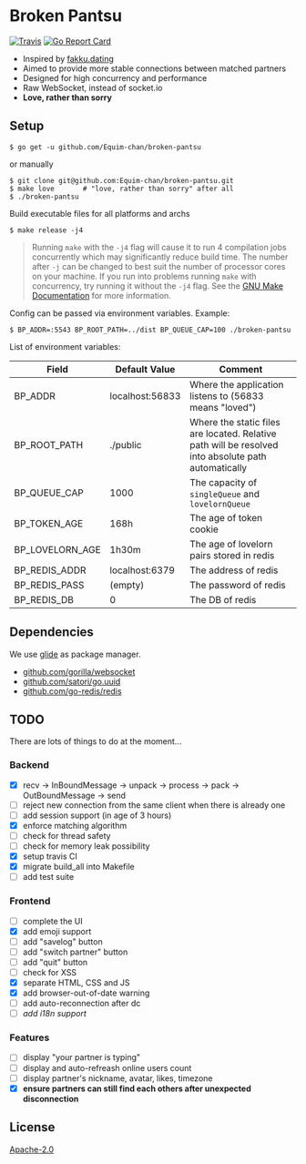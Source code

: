 # Broken Pantsu
[![Travis](https://img.shields.io/travis/Equim-chan/broken-pantsu.svg)](https://travis-ci.org/Equim-chan/broken-pantsu)
[![Go Report Card](https://goreportcard.com/badge/github.com/Equim-chan/broken-pantsu)](https://goreportcard.com/report/github.com/Equim-chan/broken-pantsu)
* Inspired by [fakku.dating](https://fakku.dating/)
* Aimed to provide more stable connections between matched partners
* Designed for high concurrency and performance
* Raw WebSocket, instead of socket.io
* __Love, rather than sorry__

## Setup
```console
$ go get -u github.com/Equim-chan/broken-pantsu
```
or manually
```console
$ git clone git@github.com:Equim-chan/broken-pantsu.git
$ make love       # "love, rather than sorry" after all
$ ./broken-pantsu
```
Build executable files for all platforms and archs
```console
$ make release -j4
```
> Running `make` with the `-j4` flag will cause it to run 4 compilation jobs concurrently which may significantly reduce build time. The number after `-j` can be changed to best suit the number of processor cores on your machine. If you run into problems running `make` with concurrency, try running it without the `-j4` flag. See the [GNU Make Documentation](https://www.gnu.org/software/make/manual/html_node/Parallel.html) for more information.

Config can be passed via environment variables. Example:
```console
$ BP_ADDR=:5543 BP_ROOT_PATH=../dist BP_QUEUE_CAP=100 ./broken-pantsu
```
List of environment variables:

| Field | Default Value | Comment |
| ----    | -------    | --- |
| BP_ADDR | localhost:56833 | Where the application listens to (56833 means "loved") |
| BP_ROOT_PATH | ./public | Where the static files are located. Relative path will be resolved into absolute path automatically |
| BP_QUEUE_CAP | 1000 | The capacity of `singleQueue` and `lovelornQueue` |
| BP_TOKEN_AGE | 168h | The age of token cookie |
| BP_LOVELORN_AGE | 1h30m | The age of lovelorn pairs stored in redis |
| BP_REDIS_ADDR | localhost:6379 | The address of redis |
| BP_REDIS_PASS | (empty) | The password of redis |
| BP_REDIS_DB | 0 | The DB of redis |


## Dependencies
We use [glide](https://github.com/Masterminds/glide) as package manager.
* [github.com/gorilla/websocket](https://github.com/gorilla/websocket)
* [github.com/satori/go.uuid](https://github.com/satori/go.uuid)
* [github.com/go-redis/redis](https://github.com/go-redis/redis)

## TODO
There are lots of things to do at the moment...

### Backend
* [x] recv -> InBoundMessage -> unpack -> process -> pack -> OutBoundMessage -> send
* [ ] reject new connection from the same client when there is already one
* [ ] add session support (in age of 3 hours)
* [x] enforce matching algorithm
* [ ] check for thread safety
* [ ] check for memory leak possibility
* [x] setup travis CI
* [x] migrate build_all into Makefile
* [ ] add test suite

### Frontend
* [ ] complete the UI
* [x] add emoji support
* [ ] add "savelog" button
* [ ] add "switch partner" button
* [ ] add "quit" button
* [ ] check for XSS
* [x] separate HTML, CSS and JS
* [x] add browser-out-of-date warning
* [ ] add auto-reconnection after dc
* [ ] _add i18n support_

### Features
* [ ] display "your partner is typing"
* [ ] display and auto-refreash online users count
* [ ] display partner's nickname, avatar, likes, timezone
* [x] __ensure partners can still find each others after unexpected disconnection__

## License
[Apache-2.0](https://github.com/Equim-chan/broken-pantsu/blob/master/LICENSE)